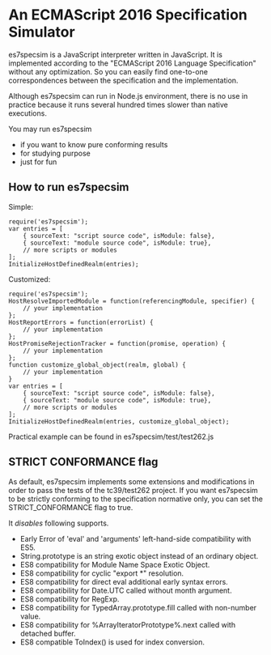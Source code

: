 # An ECMAScript 2016 Specification Simulator

es7specsim is a JavaScript interpreter written in JavaScript. It is implemented according to the "ECMAScript 2016 Language Specification" without any optimization. So you can easily find one-to-one correspondences between the specification and the implementation.

Although es7specsim can run in Node.js environment, there is no use in practice because it runs several hundred times slower than native executions.

You may run es7specsim
- if you want to know pure conforming results
- for studying purpose
- just for fun

How to run es7specsim
-----------------------
Simple:
```
require('es7specsim');
var entries = [
    { sourceText: "script source code", isModule: false},
    { sourceText: "module source code", isModule: true},
    // more scripts or modules
];
InitializeHostDefinedRealm(entries);
```

Customized:
```
require('es7specsim');
HostResolveImportedModule = function(referencingModule, specifier) {
    // your implementation
};
HostReportErrors = function(errorList) {
    // your implementation
};
HostPromiseRejectionTracker = function(promise, operation) {
    // your implementation
};
function customize_global_object(realm, global) {
    // your implementation
}
var entries = [
    { sourceText: "script source code", isModule: false},
    { sourceText: "module source code", isModule: true},
    // more scripts or modules
];
InitializeHostDefinedRealm(entries, customize_global_object);
```

Practical example can be found in es7specsim/test/test262.js



STRICT CONFORMANCE flag
-----------------------
As default, es7specsim implements some extensions and modifications in order to pass the tests of the tc39/test262 project. If you want es7specsim to be strictly conforming to the specification normative only, you can set the STRICT_CONFORMANCE flag to true.

It *disables* following supports.
- Early Error of 'eval' and 'arguments' left-hand-side compatibility with ES5.
- String.prototype is an string exotic object instead of an ordinary object.
- ES8 compatibility for Module Name Space Exotic Object.
- ES8 compatibility for cyclic "export *" resolution.
- ES8 compatibility for direct eval additional early syntax errors.
- ES8 compatibility for Date.UTC called without month argument.
- ES8 compatibility for RegExp.
- ES8 compatibility for TypedArray.prototype.fill called with non-number value.
- ES8 compatibility for %ArrayIteratorPrototype%.next called with detached buffer.
- ES8 compatible ToIndex() is used for index conversion.

